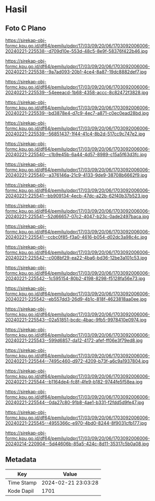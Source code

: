 # Hasil

## Foto C Plano

https://sirekap-obj-formc.kpu.go.id/df64/pemilu/pdpr/17/03/09/20/06/1703092006006-20240221-225538--d709d10e-553d-48c5-8e9f-58376f422b46.jpg

https://sirekap-obj-formc.kpu.go.id/df64/pemilu/pdpr/17/03/09/20/06/1703092006006-20240221-225538--9a7ad093-20b1-4ce4-8a87-19dc8882def7.jpg

https://sirekap-obj-formc.kpu.go.id/df64/pemilu/pdpr/17/03/09/20/06/1703092006006-20240221-225539--54eeeacd-1b68-4358-accc-8c82472f3828.jpg

https://sirekap-obj-formc.kpu.go.id/df64/pemilu/pdpr/17/03/09/20/06/1703092006006-20240221-225539--bd3878e4-d7c9-4ec7-a871-c0ec0ead28bd.jpg

https://sirekap-obj-formc.kpu.go.id/df64/pemilu/pdpr/17/03/09/20/06/1703092006006-20240221-225539--56851437-1f44-41c4-8b2d-517cc9c747e2.jpg

https://sirekap-obj-formc.kpu.go.id/df64/pemilu/pdpr/17/03/09/20/06/1703092006006-20240221-225540--c1b9e45b-6a44-4d57-8989-c15a5f63d3fc.jpg

https://sirekap-obj-formc.kpu.go.id/df64/pemilu/pdpr/17/03/09/20/06/1703092006006-20240221-225540--a376146a-21c9-4133-9de9-38708b6662f9.jpg

https://sirekap-obj-formc.kpu.go.id/df64/pemilu/pdpr/17/03/09/20/06/1703092006006-20240221-225541--bb909134-4ecb-47dc-a22b-62f40b37b523.jpg

https://sirekap-obj-formc.kpu.go.id/df64/pemilu/pdpr/17/03/09/20/06/1703092006006-20240221-225541--52d66657-07c2-4047-b23c-0ade2497baca.jpg

https://sirekap-obj-formc.kpu.go.id/df64/pemilu/pdpr/17/03/09/20/06/1703092006006-20240221-225541--ccbc0f85-f3a0-4616-b054-d02dc3a98c4c.jpg

https://sirekap-obj-formc.kpu.go.id/df64/pemilu/pdpr/17/03/09/20/06/1703092006006-20240221-225542--c008bf29-ea22-4ba6-bd36-12be3a101c53.jpg

https://sirekap-obj-formc.kpu.go.id/df64/pemilu/pdpr/17/03/09/20/06/1703092006006-20240221-225542--1c595154-80b2-4198-8298-f5128fa56e73.jpg

https://sirekap-obj-formc.kpu.go.id/df64/pemilu/pdpr/17/03/09/20/06/1703092006006-20240221-225542--eb557dd3-26d9-4b1c-818f-4623818aa0ee.jpg

https://sirekap-obj-formc.kpu.go.id/df64/pemilu/pdpr/17/03/09/20/06/1703092006006-20240221-225543--02a51851-bcdc-4bac-9fb5-9978410e0974.jpg

https://sirekap-obj-formc.kpu.go.id/df64/pemilu/pdpr/17/03/09/20/06/1703092006006-20240221-225543--599d6857-da12-4172-afef-ff06e3f79ed8.jpg

https://sirekap-obj-formc.kpu.go.id/df64/pemilu/pdpr/17/03/09/20/06/1703092006006-20240221-225544--7495c460-d972-4209-b73f-a6c9a1937804.jpg

https://sirekap-obj-formc.kpu.go.id/df64/pemilu/pdpr/17/03/09/20/06/1703092006006-20240221-225544--b1164de4-fc8f-4fe9-b182-9744fe5f58ea.jpg

https://sirekap-obj-formc.kpu.go.id/df64/pemilu/pdpr/17/03/09/20/06/1703092006006-20240221-225544--0da27c80-91b8-4ae1-b331-f2fdd5d9fe47.jpg

https://sirekap-obj-formc.kpu.go.id/df64/pemilu/pdpr/17/03/09/20/06/1703092006006-20240221-225545--4955366c-e970-4bd0-8244-8f9031cfb177.jpg

https://sirekap-obj-formc.kpu.go.id/df64/pemilu/pdpr/17/03/09/20/06/1703092006006-20240214-220904--5d44606b-85a5-424c-8d11-35317c5b0a08.jpg


## Metadata

| Key        | Value               |
| ---------- | ------------------- |
| Time Stamp | 2024-02-21 23:03:28 |
| Kode Dapil | 1701                |



